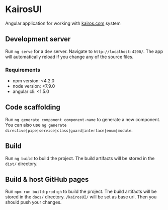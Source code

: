 # KairosUI

Angular application for working with [kairos.com](https://www.kairos.com/) system

## Development server

Run `ng serve` for a dev server. Navigate to `http://localhost:4200/`. The app will automatically reload if you change any of the source files.

### Requirements

* npm version: <4.2.0
* node version: <7.9.0
* angular cli: <1.5.0

## Code scaffolding

Run `ng generate component component-name` to generate a new component. You can also use `ng generate directive|pipe|service|class|guard|interface|enum|module`.

## Build

Run `ng build` to build the project. The build artifacts will be stored in the `dist/` directory.

## Build & host GitHub pages

Run `npm run build:prod:gh` to build the project. The build artifacts will be stored in the `docs/` directory. `/kairosUI/` will be set as base url. Then you should push your changes.
